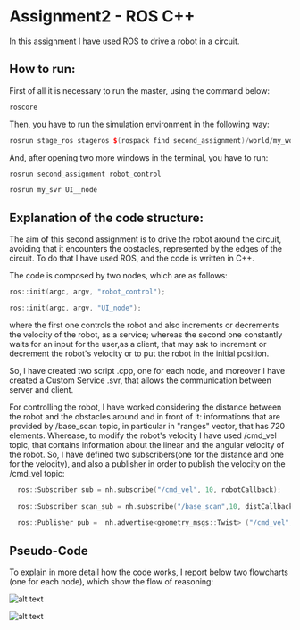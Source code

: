 # Assignment2 - ROS C++
In this assignment I have used ROS to drive a robot in a circuit.
## How to run:
First of all it is necessary to run the master, using the command below:
```c++
roscore
````
Then, you have to run the simulation environment in the following way:
```c++
rosrun stage_ros stageros $(rospack find second_assignment)/world/my_world.world
````
And, after opening two more windows in the terminal, you have to run:
```c++
rosrun second_assignment robot_control
````
```c++
rosrun my_svr UI__node
````
## Explanation of the code structure:
The aim of this second assignment is to drive the robot around the circuit, avoiding that it encounters the obstacles, represented by the edges of the circuit. 
To do that I have used ROS, and the code is written in C++.

The code is composed by two nodes, which are as follows:
```c++
ros::init(argc, argv, "robot_control");  
````

```c++
ros::init(argc, argv, "UI_node"); 
````
where the first one controls the robot and also increments or decrements the velocity of the robot, as a service; whereas the second one constantly waits for an input for the user,as a client, that may ask to increment or decrement the robot's velocity or to put the robot in the initial position.

So, I have created two script .cpp, one for each node, and moreover I have created a Custom Service .svr, that allows the communication between server and client.

For controlling the robot, I have worked considering the distance between the robot and the obstacles around and in front of it: informations that are provided by /base_scan topic, in particular in "ranges" vector, that has 720 elements. Wherease, to modify the robot's velocity I have used /cmd_vel topic, that contains information about the linear and the angular velocity of the robot. 
So, I have defined two subscribers(one for the distance and one for the velocity), and also a publisher in order to publish the velocity on the /cmd_vel topic:
```c++
  ros::Subscriber sub = nh.subscribe("/cmd_vel", 10, robotCallback);  
	
  ros::Subscriber scan_sub = nh.subscribe("/base_scan",10, distCallback);
  
  ros::Publisher pub =  nh.advertise<geometry_msgs::Twist> ("/cmd_vel", 10);
````
## Pseudo-Code
To explain in more detail how the code works, I report below two flowcharts (one for each node), which show the flow of reasoning:

![alt text](https://github.com/MartinaGermani/Assignment2_ResearchTrackI/blob/main/flowchart_control.jpg?raw=true)

![alt text](https://github.com/MartinaGermani/Assignment2_ResearchTrackI/blob/main/flowchart_UI.jpg?raw=true)

